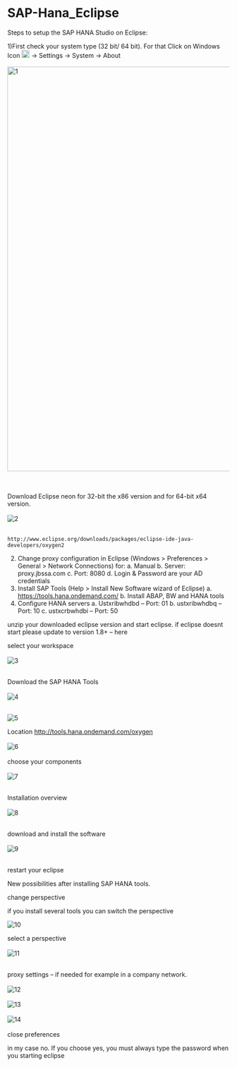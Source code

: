 # SAP-Hana_Eclipse

Steps to setup the SAP HANA Studio on Eclipse:

1)First check your system type (32 bit/ 64 bit). For that Click on Windows Icon  <img width="18" alt="icon" src="https://user-images.githubusercontent.com/30903014/60544011-06596600-9cd5-11e9-9a72-5b457ebb5f34.PNG">
 -> Settings -> System -> About
<br> <br>
<img width="918" alt="1" src="https://user-images.githubusercontent.com/30903014/60542667-b4631100-9cd1-11e9-8262-9923101ba0ca.png">

<br><br>
Download Eclipse neon for 32-bit the x86 version and for 64-bit x64 version.
<br><br>
![2](https://user-images.githubusercontent.com/30903014/60541082-fe49f800-9ccd-11e9-9ebd-c694b0a8a5a8.png)
<br><br>

	http://www.eclipse.org/downloads/packages/eclipse-ide-java-developers/oxygen2
 
2)	Change proxy configuration in Eclipse (Windows > Preferences > General > Network Connections) for:
a.	Manual
b.	Server: proxy.jbssa.com
c.	Port: 8080
d.	Login & Password are your AD credentials
3)	Install SAP Tools (Help > Install New Software wizard of Eclipse)
a.	https://tools.hana.ondemand.com/
b.	Install ABAP, BW and HANA tools
4)	Configure HANA servers
a.	Ustxribwhdbd – Port: 01
b.	ustxribwhdbq – Port: 10
c.	ustxcrbwhdbi – Port: 50



















unzip your downloaded eclipse version and start eclipse.
if eclipse doesnt start please update to version 1.8+ – here

select your workspace
<br><br>
![3](https://user-images.githubusercontent.com/30903014/60541092-073ac980-9cce-11e9-9aa5-abcee70c1bda.png)
<br><br>

Download the SAP HANA Tools
<br><br>
![4](https://user-images.githubusercontent.com/30903014/60541103-0c981400-9cce-11e9-8d95-553f9e8ceeac.png)
<br><br>

![5](https://user-images.githubusercontent.com/30903014/60541115-115cc800-9cce-11e9-9cac-1b45c74ca3e5.png)

 
Location http://tools.hana.ondemand.com/oxygen
<br><br>
![6](https://user-images.githubusercontent.com/30903014/60541119-1588e580-9cce-11e9-9a61-4eac26ab8693.png)
<br><br>
choose your components
<br><br>
![7](https://user-images.githubusercontent.com/30903014/60541131-1de12080-9cce-11e9-8e07-8790e6eadd97.png)
<br><br>

Installation overview
<br><br>
![8](https://user-images.githubusercontent.com/30903014/60541142-22a5d480-9cce-11e9-954b-c0ad9fd9d4e4.png)
 <br><br>

download and install the software
<br><br>
![9](https://user-images.githubusercontent.com/30903014/60541147-26d1f200-9cce-11e9-9f81-7f3eb9c6b21e.png)
<br><br>

restart your eclipse


New possibilities after installing SAP HANA tools.

 
change perspective
 

if you install several tools you can switch the perspective

 ![10](https://user-images.githubusercontent.com/30903014/60541155-2b96a600-9cce-11e9-95de-5ba889483980.png)

select a perspective
<br><br>
![11](https://user-images.githubusercontent.com/30903014/60541158-2f2a2d00-9cce-11e9-9dcc-1903f5fb035a.png)
<br><br>

 proxy settings – if needed for example in a company network.
 <br><br>
 ![12](https://user-images.githubusercontent.com/30903014/60541163-32bdb400-9cce-11e9-9b74-4a0f16c2f6c4.png)
<br><br>
![13](https://user-images.githubusercontent.com/30903014/60541169-36513b00-9cce-11e9-98c6-01d67df17df5.png)
<br><br>
![14](https://user-images.githubusercontent.com/30903014/60541178-3a7d5880-9cce-11e9-8742-f0156ec6d389.png)
<br><br>
close preferences



in my case no. If you choose yes, you must always type the password when you starting eclipse


